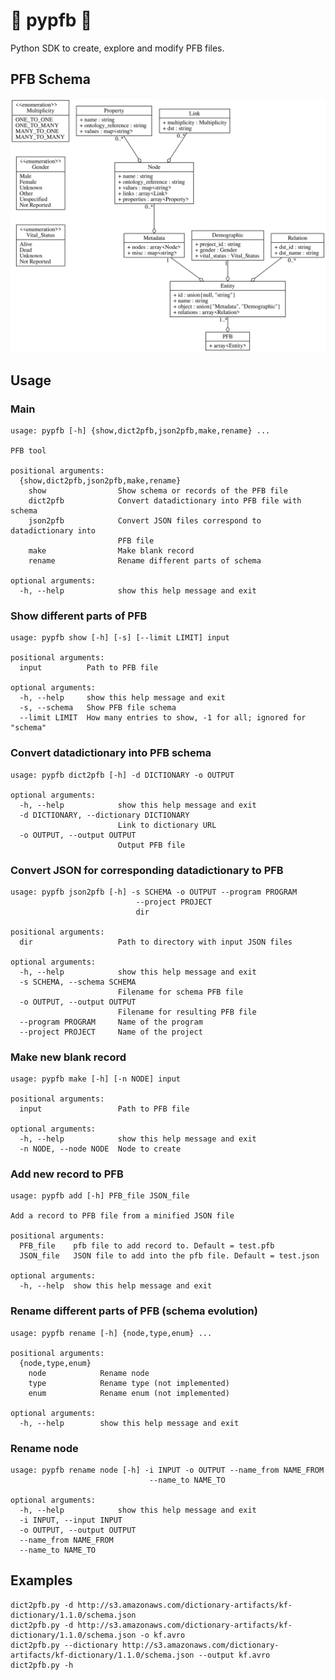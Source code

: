 # :construction: pypfb :construction:

Python SDK to create, explore and modify PFB files.

## PFB Schema

[![metadata][1]][1]

## Usage

### Main

    usage: pypfb [-h] {show,dict2pfb,json2pfb,make,rename} ...
    
    PFB tool
    
    positional arguments:
      {show,dict2pfb,json2pfb,make,rename}
        show                Show schema or records of the PFB file
        dict2pfb            Convert datadictionary into PFB file with schema
        json2pfb            Convert JSON files correspond to datadictionary into
                            PFB file
        make                Make blank record
        rename              Rename different parts of schema
    
    optional arguments:
      -h, --help            show this help message and exit

### Show different parts of PFB

    usage: pypfb show [-h] [-s] [--limit LIMIT] input
    
    positional arguments:
      input          Path to PFB file
    
    optional arguments:
      -h, --help     show this help message and exit
      -s, --schema   Show PFB file schema
      --limit LIMIT  How many entries to show, -1 for all; ignored for "schema"

### Convert datadictionary into PFB schema

    usage: pypfb dict2pfb [-h] -d DICTIONARY -o OUTPUT
    
    optional arguments:
      -h, --help            show this help message and exit
      -d DICTIONARY, --dictionary DICTIONARY
                            Link to dictionary URL
      -o OUTPUT, --output OUTPUT
                            Output PFB file

### Convert JSON for corresponding datadictionary to PFB

    usage: pypfb json2pfb [-h] -s SCHEMA -o OUTPUT --program PROGRAM
                                --project PROJECT
                                dir
    
    positional arguments:
      dir                   Path to directory with input JSON files
    
    optional arguments:
      -h, --help            show this help message and exit
      -s SCHEMA, --schema SCHEMA
                            Filename for schema PFB file
      -o OUTPUT, --output OUTPUT
                            Filename for resulting PFB file
      --program PROGRAM     Name of the program
      --project PROJECT     Name of the project

### Make new blank record

    usage: pypfb make [-h] [-n NODE] input
    
    positional arguments:
      input                 Path to PFB file
    
    optional arguments:
      -h, --help            show this help message and exit
      -n NODE, --node NODE  Node to create

### Add new record to PFB

    usage: pypfb add [-h] PFB_file JSON_file
    
    Add a record to PFB file from a minified JSON file
    
    positional arguments:
      PFB_file    pfb file to add record to. Default = test.pfb
      JSON_file   JSON file to add into the pfb file. Default = test.json
    
    optional arguments:
      -h, --help  show this help message and exit

### Rename different parts of PFB (schema evolution)

    usage: pypfb rename [-h] {node,type,enum} ...
    
    positional arguments:
      {node,type,enum}
        node            Rename node
        type            Rename type (not implemented)
        enum            Rename enum (not implemented)
    
    optional arguments:
      -h, --help        show this help message and exit

### Rename node

    usage: pypfb rename node [-h] -i INPUT -o OUTPUT --name_from NAME_FROM
                                   --name_to NAME_TO
    
    optional arguments:
      -h, --help            show this help message and exit
      -i INPUT, --input INPUT
      -o OUTPUT, --output OUTPUT
      --name_from NAME_FROM
      --name_to NAME_TO

## Examples

    dict2pfb.py -d http://s3.amazonaws.com/dictionary-artifacts/kf-dictionary/1.1.0/schema.json
    dict2pfb.py -d http://s3.amazonaws.com/dictionary-artifacts/kf-dictionary/1.1.0/schema.json -o kf.avro
    dict2pfb.py --dictionary http://s3.amazonaws.com/dictionary-artifacts/kf-dictionary/1.1.0/schema.json --output kf.avro
    dict2pfb.py -h

  [1]: ./doc/metadata.svg
